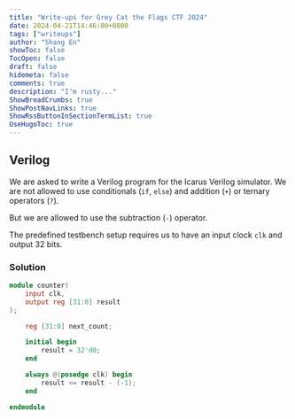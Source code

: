 ```yaml
---
title: "Write-ups for Grey Cat the Flags CTF 2024"
date: 2024-04-21T14:46:00+0800
tags: ["writeups"]
author: "Shang En"
showToc: false
TocOpen: false
draft: false
hidemeta: false
comments: true
description: "I'm rusty..."
ShowBreadCrumbs: true
ShowPostNavLinks: true
ShowRssButtonInSectionTermList: true
UseHugoToc: true
---
```


## Verilog

We are asked to write a Verilog program for the Icarus Verilog simulator. We are not allowed to use conditionals (`if`, `else`) and addition (`+`) or ternary operators (`?`).

But we are allowed to use the subtraction (`-`) operator.

The predefined testbench setup requires us to have an input clock `clk` and output 32 bits.

### Solution

```verilog
module counter(
    input clk,
    output reg [31:0] result
);

    reg [31:0] next_count;

    initial begin
        result = 32'd0;
    end

    always @(posedge clk) begin
        result <= result - (-1);
    end

endmodule
```
